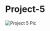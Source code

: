 # Project-5


![Project 5 Pic](file:///Users/ryanturcotte/Dropbox/CS%202334%20Spring%202019/Project%205/Project%205%20UML.png)
